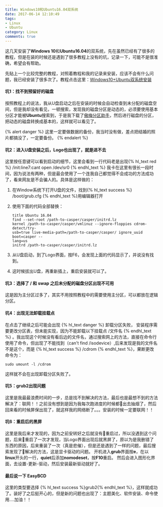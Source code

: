 ```yaml
---
title: Windows10和Ubuntu16.04双系统
date: 2017-06-14 12:10:49
tags: 
- Linux
- Ubuntu
category: Linux
comments: true
---
```


这几天安装了**Windows 10**和**Ubuntu16.04**的双系统，先在虽然已经有了很多的教程，但是在装的时候还是遇到了很多教程上没有的坑，记录一下，可能不是很准确，希望会有帮助。

<!-- more -->

先贴上一个比较完整的教程，对照着教程和我的记录来安装，应该不会有什么问题，我已经安装了很多次了。教程点击这里：[Windows10+Ubuntu双系统安装](http://www.jianshu.com/p/2eebd6ad284d)

#### 坑1：找不到预留好的磁盘

按照教程上的说法，我从U盘启动之后在安装的时候会自动检查到未分配的磁盘空间，但是我却没有看见，一顿搜索，发现我的磁盘分区是动态的，必须要使用基本分区才能被**Ubuntu**搜索到，于是我下载了[傲梅分区助手](http://www.aomeikeji.com)，然后进行磁盘的分区，把动态的磁盘转换成基本的，这样就可以看见了。

{% alert danger %}
这里一定要做数据的备份，我当时没有做，差点把结婚的照片都搞没了，一定要备份。
{% endalert %}

#### 坑2：进入U盘安装之后，Logo也出现了，就是进不去

这里按任意键可以看到启动的细节，这里会看到一行代码老是出现{% hl_text red %}
    /init:line7:cant open /dev/sr0
    {% endhl_text %}
我卡在这里有很长一段时间，因为说法有两种，但是最会使用了一个连我自己都觉得不会成功的方法成功了，看来网友是不会骗人的。具体是这样做的：

1. 在Window系统下打开U盘的文件，找到{% hl_text success %}
    /boot/grub.cfg
    {% endhl_text %}用编辑器打开
    
2. 使用下面的代码全部替换：
    ```
    title Ubuntu 16.04
    find --set-root /path-to-casper/casper/initrd.lz
    kernel /path-to-casper/casper/vmlinuz --ignore-floppies cdrom-detect/try- 
    usb=true live-media-path=/path-to-casper/casper/ ignore_uuid boot=casper --      
    lang=us
    initrd /path-to-casper/casper/initrd.lz
    ```
3. 从U盘启动，到了Logo界面，按F6，会发现上面的代码显示了，并说没有找到。
4. 这时候拔出U盘，再重新插上，重启安装就可以了。



#### 坑3：选择了 / 和 swap 之后未分配的磁盘分区出现不可用

这是因为主分区过多了，其实不用按照教程中的需要使用主分区，可以都放在逻辑分区。


#### 坑4：出现无法卸载挂载点

在点击了继续之后可能会出现 {% hl_text danger %}
卸载分区失败， 安装程序需要更改分区表，但未能实现，因为不能卸载以下挂载点 /文件名
{% endhl_text %} 。我出现这个时候没有看后边的文件名，通过搜索网上的方法，直接在命令行使用了命令，但出现了不能找到（can't find /isodevice）,后来发现是我的文件名不是这个，而是 {% hl_text success %}
/cdrom
{% endhl_text %}，果断更改命令为：

```
sudo umount -l /cdrom
```
这样就不会在出现卸载分区失败了。

#### 坑5：grub2出现问题

这里是我最最浪费时间的一步，总是找不到解决的方法，最后也是最想不到的方法解决了：联网！！之前没有想到是因为我每次跑进度的时候都出去抽烟了，然后回来看的时候屏保出现了，就这样我的网络断了。。。安装的时候一定要联网！！

#### 坑6：重启后的黑屏

这里是我后来才发现的，因为之前安转好之后就没有重启过，所以没遇到这个问题，后来重启了一次才发现，当Logo界面出现后就黑屏了，原以为是我删错了东西的原因，后来重装了一次（真是悲催），但是还是遇到了一样的问题，最后搜索发现了解决的方法，这是显卡驱动的问题。
开机进入**grub**界面按**e**，在以**linux**开头的一行，**quiet**后添加**nomodeset**，按**F10**重启。
然后会进入图形化界面，去设置-更新-驱动，然后安装最新驱动就好了。

#### 最后说一下 EasyBCD
这里的类型要选择 {% hl_text success %}grub2{% endhl_text %}，这样就成功了。装好了之后挺开心的，但是新的问题也出现了：主题美化、软件安装、命令使用....加油！！


